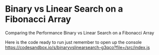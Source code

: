 # Binary vs Linear Search on a Fibonacci Array

Comparing the Performance Binary vs Linear Search on a Fibonacci Array

Here is the code ready to run just remember to open up the console 
https://codesandbox.io/s/binaryvslinearsearch-g3qco?file=/src/index.js
